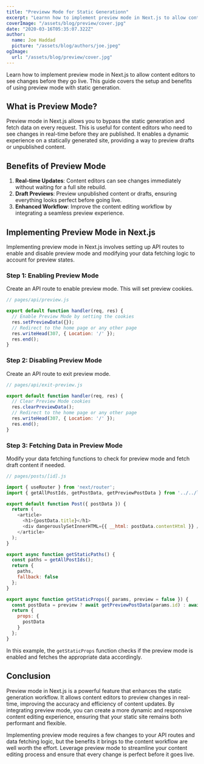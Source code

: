 ```yaml
---
title: "Previeww Mode for Static Generationn"
excerpt: "Learnn how to implement preview mode in Next.js to allow content editors to see changes before they go live. This guide covers the setup and benefits of using preview mode with static generation."
coverImage: "/assets/blog/preview/cover.jpg"
date: "2020-03-16T05:35:07.322Z"
author:
  name: Joe Haddad
  picture: "/assets/blog/authors/joe.jpeg"
ogImage:
  url: "/assets/blog/preview/cover.jpg"
---
```


Learn how to implement preview mode in Next.js to allow content editors to see changes before they go live. This guide covers the setup and benefits of using preview mode with static generation.

## What is Preview Mode?

Preview mode in Next.js allows you to bypass the static generation and fetch data on every request. This is useful for content editors who need to see changes in real-time before they are published. It enables a dynamic experience on a statically generated site, providing a way to preview drafts or unpublished content.

## Benefits of Preview Mode

1. **Real-time Updates**: Content editors can see changes immediately without waiting for a full site rebuild.
2. **Draft Previews**: Preview unpublished content or drafts, ensuring everything looks perfect before going live.
3. **Enhanced Workflow**: Improve the content editing workflow by integrating a seamless preview experience.

## Implementing Preview Mode in Next.js

Implementing preview mode in Next.js involves setting up API routes to enable and disable preview mode and modifying your data fetching logic to account for preview states.

### Step 1: Enabling Preview Mode

Create an API route to enable preview mode. This will set preview cookies.

```javascript
// pages/api/preview.js

export default function handler(req, res) {
  // Enable Preview Mode by setting the cookies
  res.setPreviewData({});
  // Redirect to the home page or any other page
  res.writeHead(307, { Location: '/' });
  res.end();
}
```

### Step 2: Disabling Preview Mode

Create an API route to exit preview mode.

```javascript
// pages/api/exit-preview.js

export default function handler(req, res) {
  // Clear Preview Mode cookies
  res.clearPreviewData();
  // Redirect to the home page or any other page
  res.writeHead(307, { Location: '/' });
  res.end();
}
```

### Step 3: Fetching Data in Preview Mode

Modify your data fetching functions to check for preview mode and fetch draft content if needed.

```javascript
// pages/posts/[id].js

import { useRouter } from 'next/router';
import { getAllPostIds, getPostData, getPreviewPostData } from '../../lib/posts';

export default function Post({ postData }) {
  return (
    <article>
      <h1>{postData.title}</h1>
      <div dangerouslySetInnerHTML={{ __html: postData.contentHtml }} />
    </article>
  );
}

export async function getStaticPaths() {
  const paths = getAllPostIds();
  return {
    paths,
    fallback: false
  };
}

export async function getStaticProps({ params, preview = false }) {
  const postData = preview ? await getPreviewPostData(params.id) : await getPostData(params.id);
  return {
    props: {
      postData
    }
  };
}
```

In this example, the `getStaticProps` function checks if the preview mode is enabled and fetches the appropriate data accordingly.

## Conclusion

Preview mode in Next.js is a powerful feature that enhances the static generation workflow. It allows content editors to preview changes in real-time, improving the accuracy and efficiency of content updates. By integrating preview mode, you can create a more dynamic and responsive content editing experience, ensuring that your static site remains both performant and flexible. 

Implementing preview mode requires a few changes to your API routes and data fetching logic, but the benefits it brings to the content workflow are well worth the effort. Leverage preview mode to streamline your content editing process and ensure that every change is perfect before it goes live.